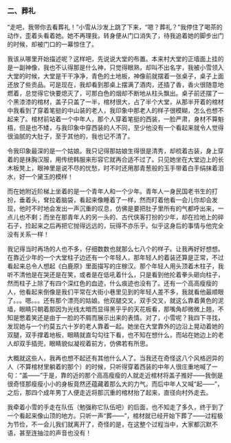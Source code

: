 ### 二、葬礼

“走吧，我带你去看葬礼！”小雪从沙发上跳了下来，“嗯？葬礼？”我停住了喝茶的动作，歪着头看着她。她不再理我，转身便从门口消失了，待我追着她的脚步出门的时候，却被门口的一幕惊住了。

我该从哪里开始描述呢？这样吧，先说说大堂的布置。本来村大堂的正墙面上挂的是一副神像，我也不认得那是什么神，只觉得眼熟，却叫不出名字，我被小雪领入大堂的时候，大堂是干干净净，青色的土地板，神像前就摆着一张桌子，桌子上面还放了些贡品。可是现在，我却看到那桌上摆满了酒肉，还插了香，香火很随意地燃着，总觉得它快要熄灭了，可那白色的烟却不断地从柱头飘出。桌子前还摆了一个黑漆漆的棺材，盖子只盖了一半，棺材很大，占了半个大堂，从那半开着的棺材中我看到了穿着笔挺的中山装的老人，我印象中那老人的样子很模糊，怎么也想不起来了。棺材前站着一个中年人，那个人穿着笔挺的西装，一脸严肃，身材不算魁梧，但是也不矮，与我印象中穿西装的人不同，至少他没有一个看起来就令人觉得很油腻的大肚子，至于其他的，我也记不清了。

令我印象最深的是一个姑娘。我只记得那姑娘生得很是清秀，却梳着古装，身上穿着的是抹胸汉服，用传统韩服来形容它就再合适不过了。只见她坐在大堂边上的长木板凳上，眼神里是说不尽的忧愁，时不时还用那青葱般的玉手带着白手绢抹着泪水，好一个黛玉的模样！

而在她附近阶梯上坐着的是一个青年人和一个少年。青年人一身民国老书生的打扮，垂着头，耷拉着脑袋，看起来像睡着了一样，然而盯着他看一会儿你却会发现，他时不时地会发出一声沉重的叹息，仿佛是要把肚子里所有的气都呼出来，一点儿也不剩；而坐在那青年人的另一头的、古代侠客打扮的少年，却在捡地上的碎石子，捡起来之后再把它抛得远远的，玩得不亦乐乎。似乎这身后的事情与他完全没有关系一样！

我记得当时再场的人也不多，仔细数数也就那么七八个的样子。让我再好好想想。在靠近少年的一个大堂柱子边还有一个年轻人，那年轻人的着装还算是正常，不过看起来总令人想起《白鹿原》里面描写的庄稼汉。那个年轻人用头顶着木柱子，我听不清他是在哭还是在笑，或者是在低吼着什么，只是看到他抡着拳头砸向柱子，然而柱子上除了有四个深红色的血迹，什么痕迹也没有了。还有一个高高瘦瘦的人，他看起来倒像是我们平常在大街小巷里见到的年轻人差不多，我就看他最顺眼了。。。嗯。。。还有那个漂亮的姑娘。他双腿交叉，双手交叉，就这么靠着黄色的泥墙，眼睛只朝着那因为光线太暗而显得黑乎乎的天花板看，那嘴角却微微上翘，不知是憋着笑还是由于一脸的不屑而展示出来的表情。对了，小雪呢？我四下寻找，发现她与一个约莫五六十岁的老人靠着一起。她坐在大堂靠外的边沿上晃动着她的双腿，双手撑着地板，眼睛就直勾勾往下看，也不知在想什么，而站在她边上的老人却双手插兜，眼睛貌似凝视着前方，仿佛若有所思。

大概就这些人，我再也想不起还有其他什么人了。当我还在奇怪这八个风格迥异的人（不算棺材里躺着的那个）的时候，只听得穿着西装的中年人很庄重地喊了一句：“盖——”于是，靠的近的那个高高瘦瘦的人就走近棺材将盖子推好——我倒是很奇怪那瘦瘦小小的身板竟然还蕴藏着那么大的力气。而后中年人又喊“起——”，之后，那四个成年男丁人便走近将那沉重的棺材抬了起来，直径向村外走去。

我牵着小雪的手走在队伍（勉强称它队伍吧）的后面，也不知走了多久，终于到了一个看起来像山顶的地方。只听一声“葬——”，棺材就已经开始下葬了——过程极为节俭，不一会儿我们就离开了，奇怪的是，在这整个过程当中，大家都沉默不语，甚至连抽泣的声音也没有！

